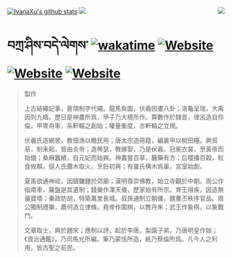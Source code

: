 [![IvanaXu's github stats](https://github-readme-stats.vercel.app/api?username=IvanaXu&theme=codeSTACKr)](https://github.com/anuraghazra/github-readme-stats)
<img align="right" src="https://github-readme-stats.vercel.app/api/top-langs/?username=IvanaXu&langs_count=8&theme=codeSTACKr" />
<img src="https://github-readme-stats.vercel.app/api/wakatime?username=IvanaXu&layout=compact&langs_count=8&theme=codeSTACKr&custom_title=Programming&nbsp;Times&nbsp;(Since&nbsp;Jul.29.2021)" />
# བཀྲ་ཤིས་བདེ་ལེགས་	[![wakatime](https://wakatime.com/badge/user/5043ee4a-e361-4607-9d47-d557f2005d05.svg)](https://wakatime.com/@5043ee4a-e361-4607-9d47-d557f2005d05)	[![Website](https://img.shields.io/website?label=tianchi&up_color=orange&up_message=IvanaXu&url=https%3A%2F%2Fshields.io)](https://tianchi.aliyun.com/home/science/scienceDetail?userId=1095279182618)	[![Website](https://img.shields.io/website?label=yuque&up_color=green&up_message=IvanaXu&url=https%3A%2F%2Fshields.io)](https://www.yuque.com/ivanaxu)	[![Website](https://img.shields.io/website?label=leetcode&up_color=yellow&up_message=IvanaXu&url=https%3A%2F%2Fshields.io)](https://leetcode.cn/u/ivanaxu)
> 製作
> 
> 上古結繩記事，蒼頡制字代繩。龍馬負圖，伏羲因畫八卦；洛龜呈瑞，大禹因列九疇。歷日是神農所爲，甲子乃大橈所作。算數作於隸首，律呂造自伶倫。甲冑舟車，系軒轅之創始；權量衡度，亦軒轅之立規。
> 
> 伏羲氏造網罟，教佃漁以贍民用；唐太宗造冊籍，編裏甲以稅田糧。興貿易，制耒耜，皆由炎帝；造琴瑟，教嫁娶，乃是伏羲。冠冕衣裳，至黃帝而始備；桑麻蠶績，自元妃而始興。神農嘗百草，醫藥有方；后稷播百穀，粒食攸賴。燧人氏鑽木取火，烹飪初興；有巢氏構木爲巢，宮室始創。
> 
> 夏禹欲通神祗，因鑄鏞鍾於郊廟；漢明尊崇佛教，始立寺觀於中朝。周公作指南車，羅盤是其遺制；錢樂作渾天儀，歷家始有所宗。育王得疾，因造無量寶塔；秦政防胡，特築萬里長城。叔孫通制立朝儀，魏曹丕秩序官品。周公獨制禮樂，蕭何造立律條。堯帝作圍棋，以教丹朱；武王作象棋，以象戰鬥。
> 
> 文章取士，興於趙宋；應制以詩，起於李唐。梨園子弟，乃唐明皇作始；《資治通鑑》，乃司馬光所編。筆乃蒙恬所造，紙乃蔡倫所爲。凡今人之利用，皆古聖之前民。
>
